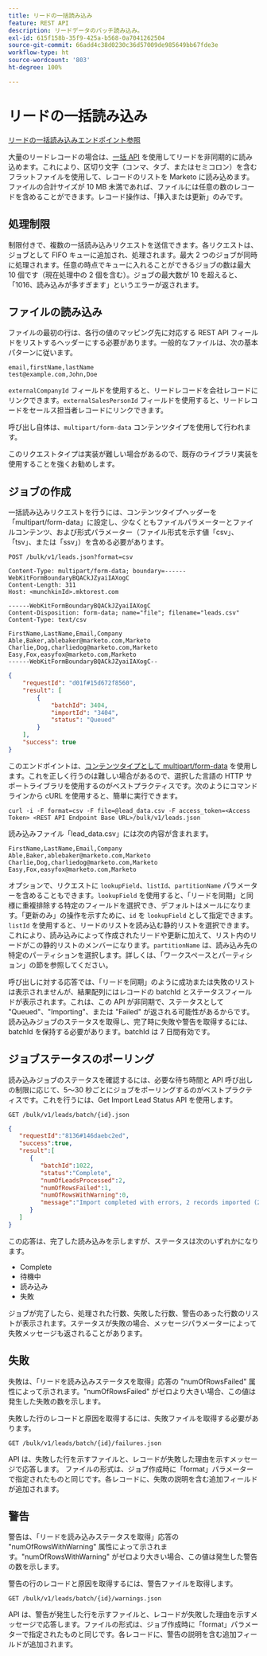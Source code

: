 ```yaml
---
title: リードの一括読み込み
feature: REST API
description: リードデータのバッチ読み込み。
exl-id: 615f158b-35f9-425a-b568-0a7041262504
source-git-commit: 66add4c38d0230c36d57009de985649bb67fde3e
workflow-type: ht
source-wordcount: '803'
ht-degree: 100%

---
```


# リードの一括読み込み

[リードの一括読み込みエンドポイント参照](https://developer.adobe.com/marketo-apis/api/mapi/#tag/Bulk-Import-Leads)

大量のリードレコードの場合は、[一括 API](https://developer.adobe.com/marketo-apis/api/mapi/#tag/Bulk-Import-Leads/operation/importLeadUsingPOST) を使用してリードを非同期的に読み込めます。これにより、区切り文字（コンマ、タブ、またはセミコロン）を含むフラットファイルを使用して、レコードのリストを Marketo に読み込めます。ファイルの合計サイズが 10 MB 未満であれば、ファイルには任意の数のレコードを含めることができます。レコード操作は、「挿入または更新」のみです。

## 処理制限

制限付きで、複数の一括読み込みリクエストを送信できます。各リクエストは、ジョブとして FIFO キューに追加され、処理されます。最大 2 つのジョブが同時に処理されます。任意の時点でキューに入れることができるジョブの数は最大 10 個です（現在処理中の 2 個を含む）。ジョブの最大数が 10 を超えると、「1016、読み込みが多すぎます」というエラーが返されます。

## ファイルの読み込み

ファイルの最初の行は、各行の値のマッピング先に対応する REST API フィールドをリストするヘッダーにする必要があります。一般的なファイルは、次の基本パターンに従います。

```
email,firstName,lastName
test@example.com,John,Doe
```

`externalCompanyId` フィールドを使用すると、リードレコードを会社レコードにリンクできます。`externalSalesPersonId` フィールドを使用すると、リードレコードをセールス担当者レコードにリンクできます。

呼び出し自体は、`multipart/form-data` コンテンツタイプを使用して行われます。

このリクエストタイプは実装が難しい場合があるので、既存のライブラリ実装を使用することを強くお勧めします。

## ジョブの作成

一括読み込みリクエストを行うには、コンテンツタイプヘッダーを「multipart/form-data」に設定し、少なくともファイルパラメーターとファイルコンテンツ、および形式パラメーター（ファイル形式を示す値「csv」、「tsv」、または「ssv」）を含める必要があります。

```
POST /bulk/v1/leads.json?format=csv
```

```
Content-Type: multipart/form-data; boundary=------WebKitFormBoundaryBQACkJZyaiIAXogC
Content-Length: 311
Host: <munchkinId>.mktorest.com
```

```
------WebKitFormBoundaryBQACkJZyaiIAXogC
Content-Disposition: form-data; name="file"; filename="leads.csv"
Content-Type: text/csv

FirstName,LastName,Email,Company
Able,Baker,ablebaker@marketo.com,Marketo
Charlie,Dog,charliedog@marketo.com,Marketo
Easy,Fox,easyfox@marketo.com,Marketo
------WebKitFormBoundaryBQACkJZyaiIAXogC--
```

```json
{
    "requestId": "d01f#15d672f8560",
    "result": [
        {
            "batchId": 3404,
            "importId": "3404",
            "status": "Queued"
        }
    ],
    "success": true
}
```

このエンドポイントは、[コンテンツタイプとして multipart/form-data](https://www.w3.org/Protocols/rfc1341/7_2_Multipart.html) を使用します。これを正しく行うのは難しい場合があるので、選択した言語の HTTP サポートライブラリを使用するのがベストプラクティスです。次のようにコマンドラインから cURL を使用すると、簡単に実行できます。

```
curl -i -F format=csv -F file=@lead_data.csv -F access_token=<Access Token> <REST API Endpoint Base URL>/bulk/v1/leads.json
```

読み込みファイル「lead_data.csv」には次の内容が含まれます。

```
FirstName,LastName,Email,Company
Able,Baker,ablebaker@marketo.com,Marketo
Charlie,Dog,charliedog@marketo.com,Marketo
Easy,Fox,easyfox@marketo.com,Marketo
```

オプションで、リクエストに `lookupField`、`listId`、`partitionName` パラメーターを含めることもできます。`lookupField` を使用すると、「リードを同期」と同様に重複排除する特定のフィールドを選択でき、デフォルトはメールになります。「更新のみ」の操作を示すために、`id` を `lookupField` として指定できます。`listId` を使用すると、リードのリストを読み込む静的リストを選択できます。これにより、読み込みによって作成されたリードや更新に加えて、リスト内のリードがこの静的リストのメンバーになります。`partitionName` は、読み込み先の特定のパーティションを選択します。詳しくは、「ワークスペースとパーティション」の節を参照してください。

呼び出しに対する応答では、「リードを同期」のように成功または失敗のリストは表示されませんが、結果配列にはレコードの batchId とステータスフィールドが表示されます。これは、この API が非同期で、ステータスとして &quot;Queued&quot;、&quot;Importing&quot;、または &quot;Failed&quot; が返される可能性があるからです。読み込みジョブのステータスを取得し、完了時に失敗や警告を取得するには、batchId を保持する必要があります。batchId は 7 日間有効です。

## ジョブステータスのポーリング

読み込みジョブのステータスを確認するには、必要な待ち時間と API 呼び出しの制限に応じて、5～30 秒ごとにジョブをポーリングするのがベストプラクティスです。これを行うには、Get Import Lead Status API を使用します。

```
GET /bulk/v1/leads/batch/{id}.json
```

```json
{
   "requestId":"8136#146daebc2ed",
   "success":true,
   "result":[
      {
         "batchId":1022,
         "status":"Complete",
         "numOfLeadsProcessed":2,
         "numOfRowsFailed":1,
         "numOfRowsWithWarning":0,
         "message":"Import completed with errors, 2 records imported (2 members), 1 failed"
      }
   ]
}
```

この応答は、完了した読み込みを示しますが、ステータスは次のいずれかになります。

- Complete
- 待機中
- 読み込み
- 失敗

ジョブが完了したら、処理された行数、失敗した行数、警告のあった行数のリストが表示されます。ステータスが失敗の場合、メッセージパラメーターによって失敗メッセージも返されることがあります。

## 失敗

失敗は、「リードを読み込みステータスを取得」応答の &quot;numOfRowsFailed&quot; 属性によって示されます。&quot;numOfRowsFailed&quot; がゼロより大きい場合、この値は発生した失敗の数を示します。

失敗した行のレコードと原因を取得するには、失敗ファイルを取得する必要があります。

```
GET /bulk/v1/leads/batch/{id}/failures.json
```

API は、失敗した行を示すファイルと、レコードが失敗した理由を示すメッセージで応答します。 ファイルの形式は、ジョブ作成時に「format」パラメーターで指定されたものと同じです。各レコードに、失敗の説明を含む追加フィールドが追加されます。

## 警告

警告は、「リードを読み込みステータスを取得」応答の &quot;numOfRowsWithWarning&quot; 属性によって示されます。&quot;numOfRowsWithWarning&quot; がゼロより大きい場合、この値は発生した警告の数を示します。

警告の行のレコードと原因を取得するには、警告ファイルを取得します。

```
GET /bulk/v1/leads/batch/{id}/warnings.json
```

API は、警告が発生した行を示すファイルと、レコードが失敗した理由を示すメッセージで応答します。ファイルの形式は、ジョブ作成時に「format」パラメーターで指定されたものと同じです。各レコードに、警告の説明を含む追加フィールドが追加されます。
